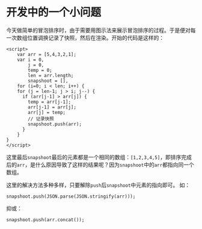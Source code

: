 # 开发中的一个小问题  #

今天做简单的冒泡排序时，由于需要用图示法来展示冒泡排序的过程。于是便对每一次数组位置调换记录了快照，然后在渲染。开始的代码是这样的：

```
<script>
    var arr = [5,4,3,2,1];
    var i = 0,
        j = 0,
        temp = 0;
        len = arr.length;
        snapshoot = [],
    for (i=0; i < len; i++) {
    for (j = len-1; j > i; j--) {
      if (arr[j-1] > arr[j]) {
        temp = arr[j-1];
        arr[j-1] = arr[j];
        arr[j] = temp;
        // 记录快照
        snapshoot.push(arr);
      }
    }
}
</script>
```

这里最后`snapshoot`最后的元素都是一个相同的数组：`[1,2,3,4,5]`，即排序完成后的`arr`，是什么原因导致了这样的结果呢？因为`snapshoot`中的`arr`都指向同一个数组。

这里的解决方法多种多样，只要解除`push`后`snapshoot`中元素的指向即可。
如： 

```
snapshoot.push(JSON.parse(JSON.stringify(arr)));
```

抑或：

```
snapshoot.push(arr.concat());
```